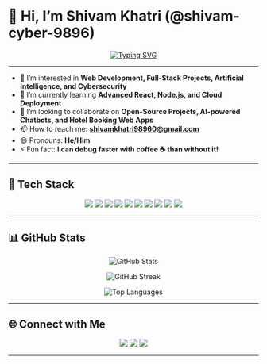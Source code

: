 # 👋 Hi, I’m Shivam Khatri (@shivam-cyber-9896)

<p align="center">
  <a href="https://github.com/DenverCoder1/readme-typing-svg">
    <img src="https://readme-typing-svg.herokuapp.com?font=Fira+Code&weight=600&size=24&pause=1000&color=00C2FF&center=true&vCenter=true&width=600&lines=Full-Stack+Web+Developer;AI+%26+Machine+Learning+Enthusiast;Cybersecurity+Explorer;Problem+Solver+%7C+Tech+Innovator" alt="Typing SVG" />
  </a>
</p>

---

* 👀 I’m interested in **Web Development, Full-Stack Projects, Artificial Intelligence, and Cybersecurity**
* 🌱 I’m currently learning **Advanced React, Node.js, and Cloud Deployment**
* 💞️ I’m looking to collaborate on **Open-Source Projects, AI-powered Chatbots, and Hotel Booking Web Apps**
* 📫 How to reach me: **[shivamkhatri98960@gmail.com](mailto:shivamkhatri98960@gmail.com)**
* 😄 Pronouns: **He/Him**
* ⚡ Fun fact: **I can debug faster with coffee ☕ than without it!**

---

## 🔧 Tech Stack

<p align="center">
  <img src="https://img.shields.io/badge/Java-ED8B00?style=for-the-badge&logo=java&logoColor=white"/>
  <img src="https://img.shields.io/badge/C-00599C?style=for-the-badge&logo=c&logoColor=white"/>
  <img src="https://img.shields.io/badge/C++-00599C?style=for-the-badge&logo=c%2B%2B&logoColor=white"/>
  <img src="https://img.shields.io/badge/Python-3776AB?style=for-the-badge&logo=python&logoColor=white"/>
  <img src="https://img.shields.io/badge/HTML5-E34F26?style=for-the-badge&logo=html5&logoColor=white"/>
  <img src="https://img.shields.io/badge/CSS3-1572B6?style=for-the-badge&logo=css3&logoColor=white"/>
  <img src="https://img.shields.io/badge/JavaScript-F7DF1E?style=for-the-badge&logo=javascript&logoColor=black"/>
  <img src="https://img.shields.io/badge/React-20232A?style=for-the-badge&logo=react&logoColor=61DAFB"/>
  <img src="https://img.shields.io/badge/Node.js-339933?style=for-the-badge&logo=nodedotjs&logoColor=white"/>
  <img src="https://img.shields.io/badge/MySQL-4479A1?style=for-the-badge&logo=mysql&logoColor=white"/>
</p>

---

## 📊 GitHub Stats

<p align="center">
  <img src="https://github-readme-stats.vercel.app/api?username=shivam-cyber-9896&show_icons=true&theme=radical" alt="GitHub Stats"/>
</p>

<p align="center">
  <img src="https://github-readme-streak-stats.herokuapp.com/?user=shivam-cyber-9896&theme=radical" alt="GitHub Streak"/>
</p>

<p align="center">
  <img src="https://github-readme-stats.vercel.app/api/top-langs/?username=shivam-cyber-9896&layout=compact&theme=radical" alt="Top Languages"/>
</p>

---

## 🌐 Connect with Me

<p align="center">
  <a href="mailto:shivamkhatri98960@gmail.com"><img src="https://img.shields.io/badge/Email-D14836?style=for-the-badge&logo=gmail&logoColor=white"/></a>
  <a href="https://www.linkedin.com/in/shivam-khatri"><img src="https://img.shields.io/badge/LinkedIn-0A66C2?style=for-the-badge&logo=linkedin&logoColor=white"/></a>
  <a href="https://github.com/shivam-cyber-9896"><img src="https://img.shields.io/badge/GitHub-100000?style=for-the-badge&logo=github&logoColor=white"/></a>
</p>

---

<!---
shivam-cyber-9896/shivam-cyber-9896 is a ✨ special ✨ repository because its `README.md` (this file) appears on your GitHub profile.
You can click the Preview link to take a look at your changes.
--->

